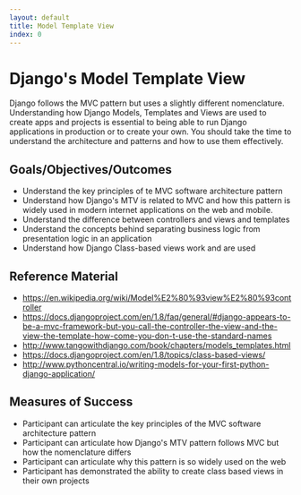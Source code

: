 ```yaml
---
layout: default
title: Model Template View 
index: 0
---
```


Django's Model Template View
============================

Django follows the MVC pattern but uses a slightly different nomenclature. Understanding how Django Models, Templates and Views are used to create apps and projects is essential to being able to run Django applications in production or to create your own. You should take the time to understand the architecture and patterns and how to use them effectively. 

Goals/Objectives/Outcomes
-------------------------

* Understand the key principles of te MVC software architecture pattern
* Understand how Django's MTV is related to MVC and how this pattern is widely used in modern internet applications on the web and mobile.
* Understand the difference between controllers and views and templates
* Understand the concepts behind separating business logic from presentation logic in an application
* Understand how Django Class-based views work and are used

Reference Material
------------------

* https://en.wikipedia.org/wiki/Model%E2%80%93view%E2%80%93controller
* https://docs.djangoproject.com/en/1.8/faq/general/#django-appears-to-be-a-mvc-framework-but-you-call-the-controller-the-view-and-the-view-the-template-how-come-you-don-t-use-the-standard-names
* http://www.tangowithdjango.com/book/chapters/models_templates.html
* https://docs.djangoproject.com/en/1.8/topics/class-based-views/
* http://www.pythoncentral.io/writing-models-for-your-first-python-django-application/

Measures of Success
-------------------

* Participant can articulate the key principles of the MVC software architecture pattern
* Participant can articulate how Django's MTV pattern follows MVC but how the nomenclature differs
* Participant can articulate why this pattern is so widely used on the web
* Participant has demonstrated the ability to create class based views in their own projects
